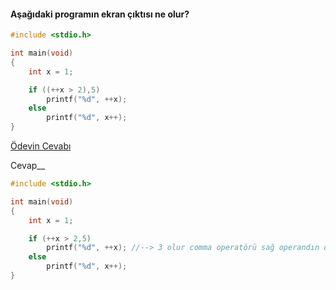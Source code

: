 #### Aşağıdaki programın ekran çıktısı ne olur?

```C
#include <stdio.h>

int main(void)
{
	int x = 1;

	if ((++x > 2),5)
		printf("%d", ++x);
	else
		printf("%d", x++);
}
```

[Ödevin Cevabı](https://youtu.be/8bQH0DaVX14)

Cevap__

```C
#include <stdio.h>

int main(void)
{
	int x = 1;

	if (++x > 2,5)
		printf("%d", ++x); //--> 3 olur comma operatörü sağ operandın değerini alır. bu yüzden doğru kısma girer.
	else
		printf("%d", x++);  
}
```